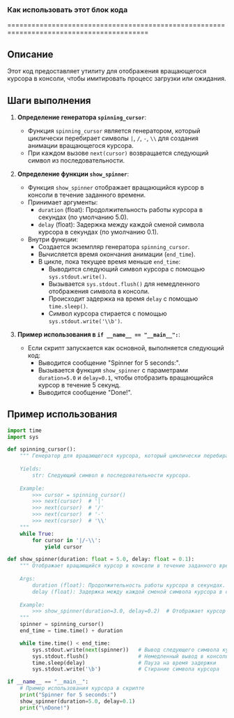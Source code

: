 ### **Как использовать этот блок кода**
=========================================================================================

Описание
-------------------------
Этот код предоставляет утилиту для отображения вращающегося курсора в консоли, чтобы имитировать процесс загрузки или ожидания.

Шаги выполнения
-------------------------
1. **Определение генератора `spinning_cursor`**:
   - Функция `spinning_cursor` является генератором, который циклически перебирает символы `|`, `/`, `-`, `\\` для создания анимации вращающегося курсора.
   - При каждом вызове `next(cursor)` возвращается следующий символ из последовательности.

2. **Определение функции `show_spinner`**:
   - Функция `show_spinner` отображает вращающийся курсор в консоли в течение заданного времени.
   - Принимает аргументы:
     - `duration` (float): Продолжительность работы курсора в секундах (по умолчанию 5.0).
     - `delay` (float): Задержка между каждой сменой символа курсора в секундах (по умолчанию 0.1).
   - Внутри функции:
     - Создается экземпляр генератора `spinning_cursor`.
     - Вычисляется время окончания анимации (`end_time`).
     - В цикле, пока текущее время меньше `end_time`:
       - Выводится следующий символ курсора с помощью `sys.stdout.write()`.
       - Вызывается `sys.stdout.flush()` для немедленного отображения символа в консоли.
       - Происходит задержка на время `delay` с помощью `time.sleep()`.
       - Символ курсора стирается с помощью `sys.stdout.write('\\b')`.

3. **Пример использования в `if __name__ == "__main__":`**:
   - Если скрипт запускается как основной, выполняется следующий код:
     - Выводится сообщение "Spinner for 5 seconds:".
     - Вызывается функция `show_spinner` с параметрами `duration=5.0` и `delay=0.1`, чтобы отобразить вращающийся курсор в течение 5 секунд.
     - Выводится сообщение "Done!".

Пример использования
-------------------------

```python
import time
import sys

def spinning_cursor():
    """ Генератор для вращающегося курсора, который циклически перебирает символы |, /, -, \\.
    
    Yields:
        str: Следующий символ в последовательности курсора.
    
    Example:
        >>> cursor = spinning_cursor()
        >>> next(cursor)  # '|'
        >>> next(cursor)  # '/'
        >>> next(cursor)  # '-'
        >>> next(cursor)  # '\\'
    """
    while True:
        for cursor in '|/-\\':
            yield cursor

def show_spinner(duration: float = 5.0, delay: float = 0.1):
    """ Отображает вращающийся курсор в консоли в течение заданного времени.
    
    Args:
        duration (float): Продолжительность работы курсора в секундах. По умолчанию 5.0.
        delay (float): Задержка между каждой сменой символа курсора в секундах. По умолчанию 0.1.
    
    Example:
        >>> show_spinner(duration=3.0, delay=0.2)  # Отображает курсор в течение 3 секунд
    """
    spinner = spinning_cursor()
    end_time = time.time() + duration

    while time.time() < end_time:
        sys.stdout.write(next(spinner))   # Вывод следующего символа курсора
        sys.stdout.flush()                # Немедленный вывод в консоль
        time.sleep(delay)                 # Пауза на время задержки
        sys.stdout.write('\b')            # Стирание символа курсора

if __name__ == "__main__":
    # Пример использования курсора в скрипте
    print("Spinner for 5 seconds:")
    show_spinner(duration=5.0, delay=0.1)
    print("\nDone!")